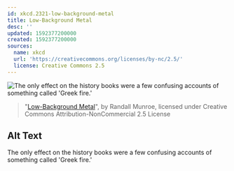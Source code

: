 ```yaml
---
id: xkcd.2321-low-background-metal
title: Low-Background Metal
desc: ''
updated: 1592377200000
created: 1592377200000
sources:
  name: xkcd
  url: 'https://creativecommons.org/licenses/by-nc/2.5/'
  license: Creative Commons 2.5
---
```

![The only effect on the history books were a few confusing accounts of something called 'Greek fire.'](https://imgs.xkcd.com/comics/low_background_metal.png)
> "[Low-Background Metal](https://xkcd.com/2321/)", by Randall Munroe, licensed under Creative Commons Attribution-NonCommercial 2.5 License

## Alt Text
The only effect on the history books were a few confusing accounts of something called 'Greek fire.'
